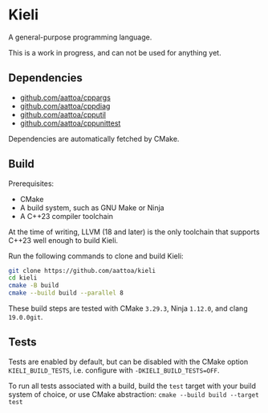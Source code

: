 # Kieli

A general-purpose programming language.

This is a work in progress, and can not be used for anything yet.

## Dependencies

- [github.com/aattoa/cppargs](https://github.com/aattoa/cppargs)
- [github.com/aattoa/cppdiag](https://github.com/aattoa/cppdiag)
- [github.com/aattoa/cpputil](https://github.com/aattoa/cpputil)
- [github.com/aattoa/cppunittest](https://github.com/aattoa/cppunittest)

Dependencies are automatically fetched by CMake.

## Build

Prerequisites:

- CMake
- A build system, such as GNU Make or Ninja
- A C++23 compiler toolchain

At the time of writing, LLVM (18 and later) is the only toolchain that supports C++23 well enough to build Kieli.

Run the following commands to clone and build Kieli:

```sh
git clone https://github.com/aattoa/kieli
cd kieli
cmake -B build
cmake --build build --parallel 8
```

These build steps are tested with CMake `3.29.3`, Ninja `1.12.0`, and clang `19.0.0git`.

## Tests

Tests are enabled by default, but can be disabled with the CMake option `KIELI_BUILD_TESTS`, i.e. configure with `-DKIELI_BUILD_TESTS=OFF`.

To run all tests associated with a build, build the `test` target with your build system of choice, or use CMake abstraction: `cmake --build build --target test`
